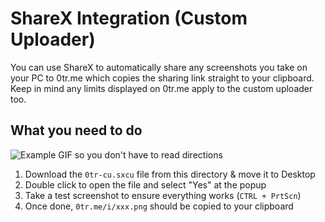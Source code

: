 # ShareX Integration (Custom Uploader) 
You can use ShareX to automatically share any screenshots you take on your PC to 0tr.me which copies the sharing link straight to your clipboard.
Keep in mind any limits displayed on 0tr.me apply to the custom uploader too.
## What you need to do

![Example GIF so you don't have to read directions](https://i.imgur.com/2yaZn0T.gif)

1. Download the `0tr-cu.sxcu` file from this directory & move it to Desktop
2. Double click to open the file and select "Yes" at the popup
3. Take a test screenshot to ensure everything works (`CTRL + PrtScn`)
4. Once done, `0tr.me/i/xxx.png` should be copied to your clipboard


